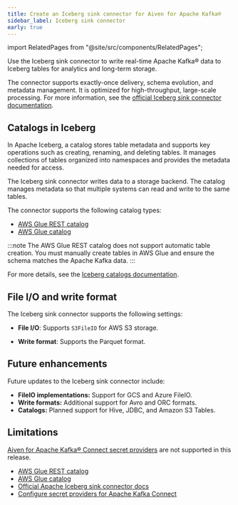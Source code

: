 ```yaml
---
title: Create an Iceberg sink connector for Aiven for Apache Kafka®
sidebar_label: Iceberg sink connector
early: true
---
```


import RelatedPages from "@site/src/components/RelatedPages";

Use the Iceberg sink connector to write real-time Apache Kafka® data to Iceberg tables for analytics and long-term storage.

<!-- vale off -->
The connector supports exactly-once delivery, schema evolution, and metadata management.
It is optimized for high-throughput, large-scale processing. For more information, see
the [official Iceberg sink connector documentation](https://iceberg.apache.org/docs/latest/kafka-connect/#apache-iceberg-sink-connector).

## Catalogs in Iceberg

In Apache Iceberg, a catalog stores table metadata and supports key operations such as
creating, renaming, and deleting tables. It manages collections of tables organized
into namespaces and provides the metadata needed for access.

The Iceberg sink connector writes data to a storage backend. The catalog manages metadata
so that multiple systems can read and write to the same tables.

The connector supports the following catalog types:

- [AWS Glue REST catalog](/docs/products/kafka/kafka-connect/howto/aws-glue-rest-catalog)
- [AWS Glue catalog](/docs/products/kafka/kafka-connect/howto/aws-glue-catalog)


:::note
The AWS Glue REST catalog does not support automatic table creation. You must
manually create tables in AWS Glue and ensure the schema matches the Apache Kafka data.
:::

For more details, see the
[Iceberg catalogs documentation](https://iceberg.apache.org/terms/#catalog/).

## File I/O and write format

The Iceberg sink connector supports the following settings:

- **File I/O**: Supports `S3FileIO` for AWS S3 storage.

- **Write format**: Supports the Parquet format.

## Future enhancements

Future updates to the Iceberg sink connector include:

- **FileIO implementations:** Support for GCS and Azure FileIO.
- **Write formats:** Additional support for Avro and ORC formats.
- **Catalogs:** Planned support for Hive, JDBC, and Amazon S3 Tables.

## Limitations

[Aiven for Apache Kafka® Connect secret providers](/docs/products/kafka/kafka-connect/howto/configure-secret-providers)
are not supported in this release.

<RelatedPages/>

- [AWS Glue REST catalog](/docs/products/kafka/kafka-connect/howto/aws-glue-rest-catalog)
- [AWS Glue catalog](/docs/products/kafka/kafka-connect/howto/aws-glue-catalog)
- [Official Apache Iceberg sink connector docs](https://iceberg.apache.org/docs/latest/kafka-connect/)
- [Configure secret providers for Apache Kafka Connect](/docs/products/kafka/kafka-connect/howto/configure-secret-providers)
